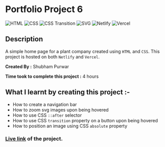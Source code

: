 # Portfolio Project 6

![HTML](https://img.shields.io/badge/-HTML-red)
![CSS](https://img.shields.io/badge/-CSS-brightgreen)
![CSS Transition](https://img.shields.io/badge/-CSS%20Transition-orange)
![SVG](https://img.shields.io/badge/-SVG-blue)
![Netlify](https://img.shields.io/badge/-Netlify-green)
![Vercel](https://img.shields.io/badge/-Vercel-blueviolet)

## Description

A simple home page for a plant company created using `HTML` and `CSS`. This project is hosted on both `Netlify` and `Vercel`.

**Created By :** Shubham Purwar

**Time took to complete this project :** 4 hours

## What I learnt by creating this project :-

- How to create a navigation bar
- How to zoom svg images upon being hovered
- How to use CSS `::after` selector
- How to use CSS `transition` property on a button upon being hovered
- How to position an image using CSS `absolute` property

### [**Live link**](https://portfolio-project-6.vercel.app/) of the project.
